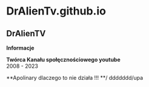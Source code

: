 # DrAlienTv.github.io

## DrAlienTV

**Informacje**

**Twórca Kanału społęcznościowego youtube**\
2008 - 2023

**Apolinary dlaczego to nie działa !!! **/
ddddddd/upa
